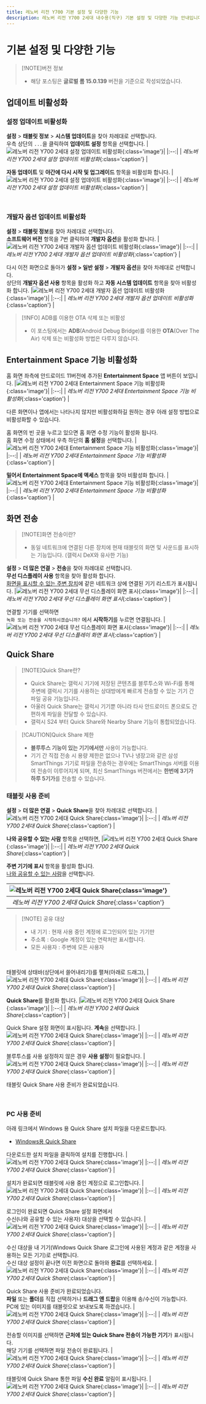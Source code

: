 ```yaml
---
title: 레노버 리전 Y700 기본 설정 및 다양한 기능
description: 레노버 리전 Y700 2세대 내수용(직구) 기본 설정 및 다양한 기능 안내입니다.
---
```

# 기본 설정 및 다양한 기능

> [!NOTE]버전 정보
> * 해당 포스팅은 **글로벌 롬 15.0.139** 버전을 기준으로 작성되었습니다.

## 업데이트 비활성화
### 설정 업데이트 비활성화
**설정** > **태블릿 정보** > **시스템 업데이트**을 찾아 차례대로 선택합니다.\
우측 상단의 `...`을 클릭하여 **업데이트 설정** 항목을 선택합니다.
|![레노버 리전 Y700 2세대 설정 업데이트 비활성화](./images/features/update1.webp){:class='image'}|
|:--:|
| *레노버 리전 Y700 2세대 설정 업데이트 비활성화*{:class='caption'} |

**자동 업데이트** 및 **야간에 다시 시작 및 업그레이드** 항목을 비활성화 합니다.
|![레노버 리전 Y700 2세대 설정 업데이트 비활성화](./images/features/update2.webp){:class='image'}|
|:--:|
| *레노버 리전 Y700 2세대 설정 업데이트 비활성화*{:class='caption'} |

<br />

### 개발자 옵션 업데이트 비활성화
**설정** > **태블릿 정보**를 찾아 차례대로 선택합니다.\
**소프트웨어 버전** 항목을 7번 클릭하여 **개발자 옵션**을 활성화 합니다.
|![레노버 리전 Y700 2세대 개발자 옵션 업데이트 비활성화](./images/features/developer1.webp){:class='image'}|
|:--:|
| *레노버 리전 Y700 2세대 개발자 옵션 업데이트 비활성화*{:class='caption'} |

다시 이전 화면으로 돌아가 **설정 > 일반 설정** > **개발자 옵션**을 찾아 차례대로 선택합니다.\
상단의 **개발자 옵션 사용** 항목을 활성화 하고 **자동 시스템 업데이트** 항목을 찾아 비활성화 합니다.
|![레노버 리전 Y700 2세대 개발자 옵션 업데이트 비활성화](./images/features/developer2.webp){:class='image'}|
|:--:|
| *레노버 리전 Y700 2세대 개발자 옵션 업데이트 비활성화*{:class='caption'} |

> [!INFO] ADB를 이용한 OTA 삭제 또는 비활성
> * 이 포스팅에서는 **ADB**(Android Debug Bridge)를 이용한 **OTA**(Over The Air) 삭제 또는 비활성화 방법은 다루지 않습니다.

## Entertainment Space 기능 비활성화
홈 화면 좌측에 안드로이드 11버전에 추가된 **Entertainment Space** 앱 버튼이 보입니다.
|![레노버 리전 Y700 2세대 Entertainment Space 기능 비활성화](./images/features/es1.webp){:class='image'}|
|:--:|
| *레노버 리전 Y700 2세대 Entertainment Space 기능 비활성화*{:class='caption'} |

다른 화면이나 앱에서는 나타나지 않지만 비활성화하길 원하는 경우 아래 설정 방법으로 비활성화할 수 있습니다.

홈 화면의 빈 곳을 누르고 있으면 홈 화면 수정 기능이 활성화 됩니다.\
홈 화면 수정 상태에서 우측 하단의 **홈 설정**을 선택합니다.
|![레노버 리전 Y700 2세대 Entertainment Space 기능 비활성화](./images/features/es2.webp){:class='image'}|
|:--:|
| *레노버 리전 Y700 2세대 Entertainment Space 기능 비활성화*{:class='caption'} |

**밀어서 Entertainment Space에 액세스** 항목을 찾아 비활성화 합니다.
|![레노버 리전 Y700 2세대 Entertainment Space 기능 비활성화](./images/features/es3.webp){:class='image'}|
|:--:|
| *레노버 리전 Y700 2세대 Entertainment Space 기능 비활성화*{:class='caption'} |

## 화면 전송

> [!NOTE]화면 전송이란?
> * 동일 네트워크에 연결된 다른 장치에 현재 태블릿의 화면 및 사운드를 표시하는 기능입니다. (갤럭시 DeX와 유사한 기능)

**설정** > **더 많은 연결** > **전송**을 찾아 차례대로 선택합니다.\
**무선 디스플레이 사용** 항목을 찾아 활성화 합니다.\
<u>화면을 표시할 수 있는 주변 장치</u>에 같은 네트워크 상에 연결된 기기 리스트가 표시됩니다.
|![레노버 리전 Y700 2세대 무선 디스플레이 화면 표시](./images/features/screen1.webp){:class='image'}|
|:--:|
| *레노버 리전 Y700 2세대 무선 디스플레이 화면 표시*{:class='caption'} |

연결할 기기를 선택하면\
`녹화 또는 전송을 시작하시겠습니까?` 에서 **시작하기**를 누르면 연결됩니다.
|![레노버 리전 Y700 2세대 무선 디스플레이 화면 표시](./images/features/screen2.webp){:class='image'}|
|:--:|
| *레노버 리전 Y700 2세대 무선 디스플레이 화면 표시*{:class='caption'} |

## Quick Share

> [!NOTE]Quick Share란?
> * Quick Share는 갤럭시 기기에 저장된 콘텐츠를 블루투스와 Wi-Fi를 통해 주변에 갤럭시 기기를 사용하는 상대방에게 빠르게 전송할 수 있는 기기 간 파일 공유 기능입니다.
> * 아울러 Quick Share는 갤럭시 기기뿐 아니라 타사 안드로이드 폰으로도 간편하게 파일을 전달할 수 있습니다.
> * 갤럭시 S24 부터 Quick Share와 Nearby Share 기능이 통합되었습니다.

> [!CAUTION]Quick Share 제한
> * **블루투스 기능이 있는 기기에서만** 사용이 가능합니다.
> * 기기 간 직접 전송 시 용량 제한은 없으나 TV나 냉장고와 같은 삼성 SmartThings 기기로 파일을 전송하는 경우에는 SmartThings 서버를 이용여 전송이 이루어지게 되며, 최신 SmartThings 버전에서는 **한번에 3기가** **하루 5기가**를 전송할 수 있습니다.

### 태블릿 사용 준비

**설정** > **더 많은 연결** > **Quick Share**을 찾아 차례대로 선택합니다.
|![레노버 리전 Y700 2세대 Quick Share](./images/features/qs_step_1.webp){:class='image'}|
|:--:|
| *레노버 리전 Y700 2세대 Quick Share*{:class='caption'} |

**나와 공유할 수 있는 사람** 항목을 선택하면,
|![레노버 리전 Y700 2세대 Quick Share](./images/features/qs_step_2.webp){:class='image'}|
|:--:|
| *레노버 리전 Y700 2세대 Quick Share*{:class='caption'} |

**주변 기기에 표시** 항목을 활성화 합니다.\
<u>나와 공유할 수 있는 사람</u>을 선택합니다.

|![레노버 리전 Y700 2세대 Quick Share](./images/features/qs_step_3.webp){:class='image'}|
|:--:|
| *레노버 리전 Y700 2세대 Quick Share*{:class='caption'} |

> [!NOTE] 공유 대상
> * 내 기기 : 현재 사용 중인 계정에 로그인되어 있는 기기만
> * 주소록 : Google 계정이 있는 연락처만 표시합니다.
> * 모든 사용자 : 주변에 모든 사용자

<br />

태블릿에 상태바(상단에서 쓸어내리기)를 펼쳐(아래로 드래그),
|![레노버 리전 Y700 2세대 Quick Share](./images/features/qs_step_4.webp){:class='image'}|
|:--:|
| *레노버 리전 Y700 2세대 Quick Share*{:class='caption'} |

**Quick Share**를 활성화 합니다.
|![레노버 리전 Y700 2세대 Quick Share](./images/features/qs_step_5.webp){:class='image'}|
|:--:|
| *레노버 리전 Y700 2세대 Quick Share*{:class='caption'} |

Quick Share 설정 화면이 표시됩니다. **계속**을 선택합니다.
|![레노버 리전 Y700 2세대 Quick Share](./images/features/qs_step_6.webp){:class='image'}|
|:--:|
| *레노버 리전 Y700 2세대 Quick Share*{:class='caption'} |

블루투스를 사용 설정하지 않은 경우 **사용 설정**이 필요합니다.
|![레노버 리전 Y700 2세대 Quick Share](./images/features/qs_step_7.webp){:class='image'}|
|:--:|
| *레노버 리전 Y700 2세대 Quick Share*{:class='caption'} |

태블릿 Quick Share 사용 준비가 완료되었습니다.

<br />

### PC 사용 준비

아래 링크에서 Windows 용 Quick Share 설치 파일을 다운로드합니다.
* [Windows용 Quick Share](https://www.android.com/intl/ko_kr/better-together/quick-share-app/)

다운로드한 설치 파일을 클릭하여 설치를 진행합니다.
|![레노버 리전 Y700 2세대 Quick Share](./images/features/qs_step_8.webp){:class='image'}|
|:--:|
| *레노버 리전 Y700 2세대 Quick Share*{:class='caption'} |

설치가 완료되면 태블릿에 사용 중인 계정으로 로그인합니다.
|![레노버 리전 Y700 2세대 Quick Share](./images/features/qs_step_9.webp){:class='image'}|
|:--:|
| *레노버 리전 Y700 2세대 Quick Share*{:class='caption'} |

로그인이 완료되면 Quick Share 설정 화면에서\
수신(나와 공유할 수 있는 사용자) 대상을 선택할 수 있습니다.
|![레노버 리전 Y700 2세대 Quick Share](./images/features/qs_step_11.webp){:class='image'}|
|:--:|
| *레노버 리전 Y700 2세대 Quick Share*{:class='caption'} |

수신 대상을 내 기기(Windows Quick Share 로그인에 사용된 계정과 같은 계정을 사용하는 모든 기기)로 선택합니다.\
수신 대상 설정이 끝나면 이전 화면으로 돌아와 **완료**를 선택하세요.
|![레노버 리전 Y700 2세대 Quick Share](./images/features/qs_step_12.webp){:class='image'}|
|:--:|
| *레노버 리전 Y700 2세대 Quick Share*{:class='caption'} |

Quick Share 사용 준비가 완료되었습니다.\
**파일** 또는 **폴더**를 직접 선택하거나 **드래그 앤 드랍**을 이용해 송/수신이 가능합니다.\
PC에 있는 이미지를 태블릿으로 보내보도록 하겠습니다.
|![레노버 리전 Y700 2세대 Quick Share](./images/features/qs_step_13.webp){:class='image'}|
|:--:|
| *레노버 리전 Y700 2세대 Quick Share*{:class='caption'} |

전송할 이미지를 선택하면 **근처에 있는 Quick Share 전송이 가능한 기기**가 표시됩니다.\
해당 기기를 선택하면 파일 전송이 완료됩니다.
|![레노버 리전 Y700 2세대 Quick Share](./images/features/qs_step_14.webp){:class='image'}|
|:--:|
| *레노버 리전 Y700 2세대 Quick Share*{:class='caption'} |

태블릿에 Quick Share 통한 파일 **수신 완료** 알림이 표시됩니다.
|![레노버 리전 Y700 2세대 Quick Share](./images/features/qs_step_15.webp){:class='image'}|
|:--:|
| *레노버 리전 Y700 2세대 Quick Share*{:class='caption'} |